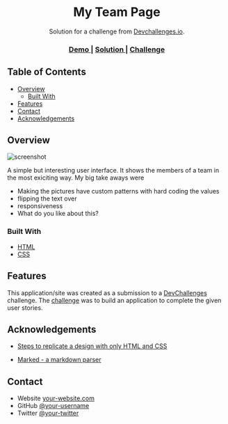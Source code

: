 <!-- Please update value in the {}  -->

<h1 align="center">My Team Page</h1>

<div align="center">
   Solution for a challenge from  <a href="http://devchallenges.io" target="_blank">Devchallenges.io</a>.
</div>

<div align="center">
  <h3>
    <a href="https://code-victor.github.io/my-team-page/">
      Demo
    </a>
    <span> | </span>
    <a href="https://github.com/Code-Victor/my-team-page">
      Solution
    </a>
    <span> | </span>
    <a href="https://devchallenges.io/challenges/hhmesazsqgKXrTkYkt0U">
      Challenge
    </a>
  </h3>
</div>

<!-- TABLE OF CONTENTS -->

## Table of Contents

- [Overview](#overview)
  - [Built With](#built-with)
- [Features](#features)
- [Contact](#contact)
- [Acknowledgements](#acknowledgements)

<!-- OVERVIEW -->

## Overview

![screenshot](./code-victor.github.io_my-team-page_.png)

A simple but interesting user interface. It shows the members of a team in the most exiciting way.
My big take aways were 
- Making the pictures have custom patterns with hard coding the values
- flipping the text over
- responsiveness
- What do you like about this?

### Built With

<!-- This section should list any major frameworks that you built your project using. Here are a few examples.-->

- [HTML](https://developer.mozilla.org/en-US/docs/Learn/Getting_started_with_the_web/HTML_basics)
- [CSS](https://web.dev/learn/css/)

## Features

<!-- List the features of your application or follow the template. Don't share the figma file here :) -->

This application/site was created as a submission to a [DevChallenges](https://devchallenges.io/challenges) challenge. The [challenge](https://devchallenges.io/challenges/hhmesazsqgKXrTkYkt0U) was to build an application to complete the given user stories.


## Acknowledgements

<!-- This section should list any articles or add-ons/plugins that helps you to complete the project. This is optional but it will help you in the future. For exmpale -->

- [Steps to replicate a design with only HTML and CSS](https://devchallenges-blogs.web.app/how-to-replicate-design/)

- [Marked - a markdown parser](https://github.com/chjj/marked)

## Contact

- Website [your-website.com](https://https://code-victor.github.io/)
- GitHub [@your-username](https://github.com/Code-Victor)
- Twitter [@your-twitter](https://twitter.com/VictorFiery)
